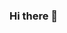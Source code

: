 ### Hi there 👋

<!--
**Jwzzr/Jwzzr** is a ✨ _special_ ✨ repository because its `README.md` (this file) appears on your GitHub profile.

Josh ...

Learning to code, one commit at a time.

Starting off with JS. Wish me luck!
